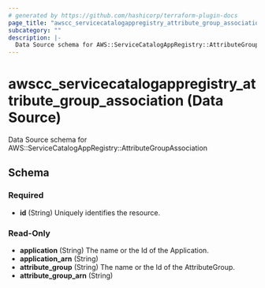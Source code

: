 ```yaml
---
# generated by https://github.com/hashicorp/terraform-plugin-docs
page_title: "awscc_servicecatalogappregistry_attribute_group_association Data Source - terraform-provider-awscc"
subcategory: ""
description: |-
  Data Source schema for AWS::ServiceCatalogAppRegistry::AttributeGroupAssociation
---
```


# awscc_servicecatalogappregistry_attribute_group_association (Data Source)

Data Source schema for AWS::ServiceCatalogAppRegistry::AttributeGroupAssociation



<!-- schema generated by tfplugindocs -->
## Schema

### Required

- **id** (String) Uniquely identifies the resource.

### Read-Only

- **application** (String) The name or the Id of the Application.
- **application_arn** (String)
- **attribute_group** (String) The name or the Id of the AttributeGroup.
- **attribute_group_arn** (String)


